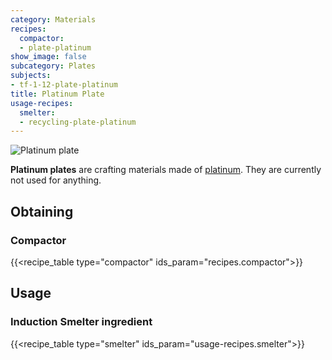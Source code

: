 ```yaml
---
category: Materials
recipes:
  compactor:
  - plate-platinum
show_image: false
subcategory: Plates
subjects:
- tf-1-12-plate-platinum
title: Platinum Plate
usage-recipes:
  smelter:
  - recycling-plate-platinum
---
```


![Platinum plate](/images/docs/1.12/thermal-foundation/plate-platinum.png)


**Platinum plates** are crafting materials made of
[platinum](../platinum-ingot/). They are currently not used for anything.


Obtaining
---------

### Compactor
{{<recipe_table type="compactor" ids_param="recipes.compactor">}}


Usage
-----

### Induction Smelter ingredient
{{<recipe_table type="smelter" ids_param="usage-recipes.smelter">}}
